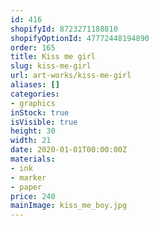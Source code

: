 ```yaml
---
id: 416
shopifyId: 8723271188810
shopifyOptionId: 47772448194890
order: 165
title: Kiss me girl
slug: kiss-me-girl
url: art-works/kiss-me-girl
aliases: []
categories:
- graphics
inStock: true
isVisible: true
height: 30
width: 21
date: 2020-01-01T00:00:00Z
materials:
- ink
- marker
- paper
price: 240
mainImage: kiss_me_boy.jpg
---
```

